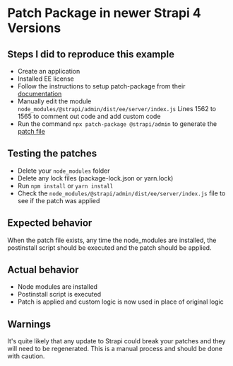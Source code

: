 # Patch Package in newer Strapi 4 Versions

## Steps I did to reproduce this example

- Create an application
- Installed EE license
- Follow the instructions to setup patch-package from their [documentation](https://www.npmjs.com/package/patch-package)
- Manually edit the module `node_modules/@strapi/admin/dist/ee/server/index.js` Lines 1562 to 1565 to comment out code and add custom code
- Run the command `npx patch-package @strapi/admin` to generate the [patch file](patches/@strapi+admin+4.25.12.patch)

## Testing the patches

- Delete your `node_modules` folder
- Delete any lock files (package-lock.json or yarn.lock)
- Run `npm install` or `yarn install`
- Check the `node_modules/@strapi/admin/dist/ee/server/index.js` file to see if the patch was applied

## Expected behavior

When the patch file exists, any time the node_modules are installed, the postinstall script should be executed and the patch should be applied.

## Actual behavior

- Node modules are installed
- Postinstall script is executed
- Patch is applied and custom logic is now used in place of original logic

## Warnings

It's quite likely that any update to Strapi could break your patches and they will need to be regenerated. This is a manual process and should be done with caution.
